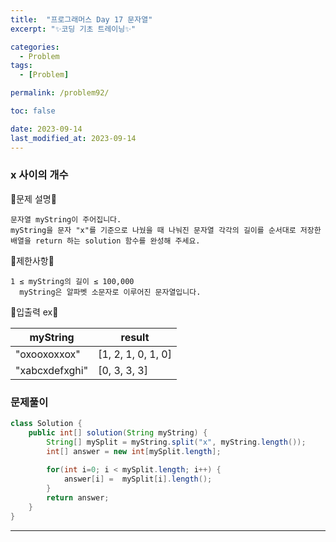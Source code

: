 ```yaml
---
title:  "프로그래머스 Day 17 문자열"
excerpt: "✨코딩 기초 트레이닝✨"

categories:
  - Problem
tags:
  - [Problem]

permalink: /problem92/

toc: false

date: 2023-09-14
last_modified_at: 2023-09-14
---
```


### x 사이의 개수

💫문제 설명💫

```
문자열 myString이 주어집니다.
myString을 문자 "x"를 기준으로 나눴을 때 나눠진 문자열 각각의 길이를 순서대로 저장한 배열을 return 하는 solution 함수를 완성해 주세요.
```

💫제한사항💫

```
1 ≤ myString의 길이 ≤ 100,000
  myString은 알파벳 소문자로 이루어진 문자열입니다.
```

💫입출력 ex💫

|myString|result|
|---|---|
|"oxooxoxxox"|[1, 2, 1, 0, 1, 0]|
|"xabcxdefxghi"|[0, 3, 3, 3]|

### 문제풀이

```java
class Solution {
    public int[] solution(String myString) {
        String[] mySplit = myString.split("x", myString.length());
        int[] answer = new int[mySplit.length];
        
        for(int i=0; i < mySplit.length; i++) {
            answer[i] =  mySplit[i].length();
        }
        return answer;
    }
}
```

<hr>
